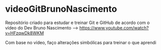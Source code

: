 # videoGitBrunoNascimento
Repositório criado para estudar e treinar Git e GitHub de acordo com o vídeo do Dev Bruno Nascimento --> https://www.youtube.com/watch?v=HFzqwDk8WKM

Com base no vídeo, faço alterações simbólicas para treinar o que aprendi
